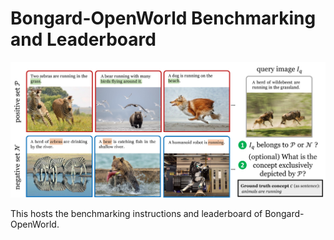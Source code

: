 Bongard-OpenWorld Benchmarking and Leaderboard
===
<p align="center"><img width="720" src="teaser.jpg"></p>

This hosts the benchmarking instructions and leaderboard of Bongard-OpenWorld.

<!-- ## News
- We've moved! This is the new benchmark and leaderboard site of SQA3D. -->